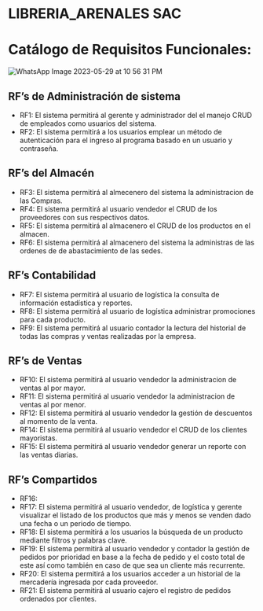 # LIBRERIA_ARENALES SAC

# Catálogo de Requisitos Funcionales:
![WhatsApp Image 2023-05-29 at 10 56 31 PM](https://github.com/Duvet05/LIBRERIA_ARENALES/assets/69012359/b95f747f-8075-43c4-af08-dcab2bea094a)
## RF’s de Administración de sistema

- RF1: El sistema permitirá al gerente y administrador del el manejo CRUD de empleados como usuarios del sistema.
- RF2: El sistema permitirá a los usuarios emplear un método de autenticación para el ingreso al programa basado en un usuario y contraseña. 

## RF’s del Almacén

- RF3: El sistema permitirá al almecenero del sistema la administracion de las Compras.
- RF4: El sistema permitirá al usuario vendedor el CRUD de los proveedores con sus respectivos datos.
- RF5: El sistema permitirá al almacenero el CRUD de los productos en el almacen.
- RF6: El sistema permitirá al almacenero del sistema la administras de las ordenes de de abastacimiento de las sedes.

## RF’s Contabilidad

- RF7: El sistema permitirá al usuario de logística la consulta de información estadística y reportes.
- RF8: El sistema permitirá al usuario de logística administrar promociones para cada producto.
- RF9: El sistema permitirá al usuario contador la lectura del historial de todas las compras y ventas realizadas por la empresa.

## RF’s de Ventas
- RF10: El sistema permitirá al usuario vendedor la administracion de ventas al por mayor. 
- RF11: El sistema permitirá al usuario vendedor la administracion de ventas al por menor.
- RF12: El sistema permitirá al usuario vendedor la gestión de descuentos al momento de la venta.
- RF14: El sistema permitirá al usuario vendedor el CRUD de los clientes mayoristas.
- RF15: El sistema permitirá al usuario vendedor generar un reporte con las ventas diarias.

## RF’s Compartidos

- RF16: 
- RF17: El sistema permitirá al usuario vendedor, de logística y gerente visualizar el listado de los productos que más y menos se venden dado una fecha o un periodo de tiempo.
- RF18: El sistema permitirá a los usuarios la búsqueda de un producto mediante filtros y palabras clave.
- RF19: El sistema permitirá al usuario vendedor y contador la gestión de pedidos por prioridad en base a la fecha de pedido y el costo total de este así como también en caso de que sea un cliente más recurrente.
- RF20: El sistema permitirá a los usuarios acceder a un historial de la mercadería ingresada por cada proveedor.
- RF21: El sistema permitirá al usuario cajero el registro de pedidos ordenados por clientes.








